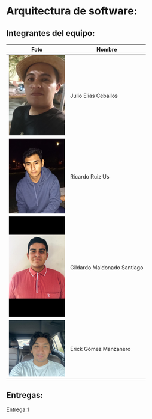 # Arquitectura de software:

## Integrantes del equipo:


|Foto                   | Nombre                          |
|-----------------------|---------------------------------|
| <img src="./assets/Julio_Ceballos.jpeg" width="150px">  | Julio Elias Ceballos | 
| <img src="./assets/Ricardo_Ruiz.jpeg" width="150px">  | Ricardo Ruiz Us     | 
| <img src="./assets/Gil_Maldonado.jpeg" width="150px">  | Gildardo Maldonado Santiago    | 
| <img src="./assets/Erick_Gomez.jpg" width="150px">| Erick Gómez Manzanero       | 



## Entregas:

[Entrega 1](./entrega1)
